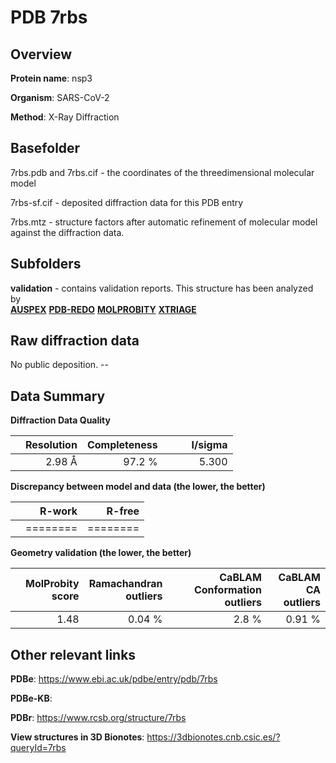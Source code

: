 # PDB 7rbs

## Overview

**Protein name**: nsp3

**Organism**: SARS-CoV-2

**Method**: X-Ray Diffraction



## Basefolder

7rbs.pdb and 7rbs.cif - the coordinates of the threedimensional molecular model

7rbs-sf.cif - deposited diffraction data for this PDB entry

7rbs.mtz - structure factors after automatic refinement of molecular model against the diffraction data.

## Subfolders





**validation** - contains validation reports. This structure has been analyzed by <br>[**AUSPEX**](https://github.com/thorn-lab/coronavirus_structural_task_force/tree/master/pdb/nsp3/SARS-CoV-2/7rbs/validation/auspex) [**PDB-REDO**](https://github.com/thorn-lab/coronavirus_structural_task_force/tree/master/pdb/nsp3/SARS-CoV-2/7rbs/validation/pdb-redo) [**MOLPROBITY**](https://github.com/thorn-lab/coronavirus_structural_task_force/tree/master/pdb/nsp3/SARS-CoV-2/7rbs/validation/molprobity) [**XTRIAGE**](https://github.com/thorn-lab/coronavirus_structural_task_force/blob/master/pdb/nsp3/SARS-CoV-2/7rbs/validation/Xtriage_output.log)   



## Raw diffraction data

No public deposition. --<br> 

## Data Summary
**Diffraction Data Quality**

|   | Resolution | Completeness| I/sigma |
|---|-------------:|----------------:|--------------:|
|   |2.98 Å|97.2  %|<img width=50/>5.300|

**Discrepancy between model and data (the lower, the better)**

|   | **R-work**| **R-free**   
|---|-------------:|----------------:|           
||========|========|

**Geometry validation (the lower, the better)**

|   |**MolProbity<br>score**| **Ramachandran<br>outliers** | **CaBLAM<br>Conformation outliers** | **CaBLAM<br>CA outliers** |
|---|-------------:|----------------:|----------------:|----------------:|
||  1.48|  0.04 %|2.8 %|0.91 %|

 

 



## Other relevant links 
**PDBe**:  https://www.ebi.ac.uk/pdbe/entry/pdb/7rbs

**PDBe-KB**:  
 
**PDBr**: https://www.rcsb.org/structure/7rbs 

**View structures in 3D Bionotes**: https://3dbionotes.cnb.csic.es/?queryId=7rbs

